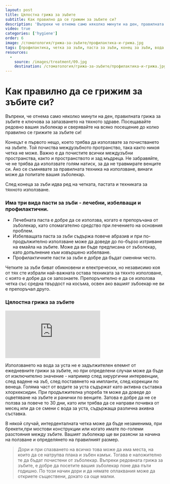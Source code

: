 ```yaml
---
layout: post
title: Цялостна грижа за зъбите
subtitle: Как правилно да се грижим за зъбите си?
description: 'Въпреки че отнема само няколко минути на ден, правилната грижа за зъбите е ключова за запазването на тяхното здраве. Посещавайте редовно вашия зъболекар и сверявайте на всяко посещение до колко правилно се грижите за зъбите си!'
video: true
categories: ['hygiene']
order: 6
image: /стоматология/грижа-за-зъбите/профилактика-и-грижа.jpg
tags: [профилактика, четка за зъби, паста за зъби, конец за зъби, вода за уста]
resources:
  -
    source: /images/treatment/09.jpg
    destination: /стоматология/грижа-за-зъбите/профилактика-и-грижа.jpg
---
```

# Как правилно да се грижим за зъбите си?

Въпреки, че отнема само няколко минути на ден, правилната грижа за зъбите е ключова за запазването на тяхното здраве. Посещавайте редовно вашия зъболекар и сверявайте на всяко посещение до колко правилно се грижите за зъбите си!

Конецът е първото нещо, което трябва да използвате за почистването на зъбите. Той почиства междузъбното протранство, така както никоя четка не може. Важно е да почистите всички мeждузъбни пространства, както и пространството и зад мъдреца. Не забравяйте, че не трябва да използвате голям натиск, за да не травмирате венците си. Ако се съмнявате за правилната техника на използване, винаги може да попитате вашия зъболекар. 

След конеца за зъби идва ред на четката, пастата и техниката за тяхното използване.

### Има три вида пасти за зъби - лечебни, избелващи и профилактични.
- Лечебната паста е добре да се използва, когато е препоръчана от зъболекар, като спомагателно средство при лечението на основния проблем. 
- Избелващата паста за зъби съдържа повече абразив и при по-продължително използване може да доведе до по-бързо изтриване на емайла на зъбите. Може да ви бъде предписана от зъболекар, като допълнение към извършено избелване.
- Профилактичните пасти за зъби е добре да бъдат сменяни често.

Четките за зъби биват обикновени и електречески, но независимо коя от тях сте избрали най-важната остава техниката за тяхнто използване, с която е добре да се запознаете. Препоръчително е да се използва четка със средна твърдост на косъма, освен ако вашият зъбоекар не ви е препоръчал друго.

### Цялостна грижа за зъбите

<iframe class="video" src="http://www.youtube.com/embed/vQkyXgdQAeU?rel=0" frameborder="0" allowfullscreen></iframe>

Използването на вода за уста не е задължителен елемнт от ежедневните грижи за зъбите, но при определени случаи може да бъде от изключително значение - например след хирургични интервенции, след вадене на зъб, след поставянето на импланти, след корекции по венеца. Голяма част от водите за уста съдържат като активна съставка хлорхексидин. При продължителна упореба тя може да доведе до оцветяване на зъбите и ранички по венците. Затова е добре да не се ползва за повече то 30 дни, като или трябва да се направи почивка от месец или да се смени с вода за уста, съдържаща различна акивна съставка.

В някой случай, интерденталната четка може да бъде незаменима, при брекети,при мостови конструкции или когато имате по-големи разстояния между зъбите. Вашият зъболекар ще ви разясни за начина на ползване и определянето на правилният размер.

> Дори и при спазването на всичко това може да има места, на които да се натрупва плака и зъбен камък. Тогава е наложително те да бъдат почистени от зъболекар. Въпреки редовната грижа за зъбите, е добре да посетите вашия зъболекар поне два пъти годишно. По този начин дори и да нямате оплаквания може да откриете съществени, докато са още малки.
